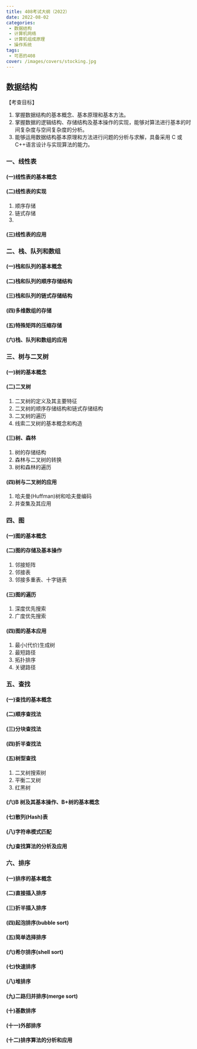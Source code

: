```yaml
---
title: 408考试大纲（2022）
date: 2022-08-02
categories:
 - 数据结构
 - 计算机网络
 - 计算机组成原理
 - 操作系统
tags:
 - 可恶的408
cover: /images/covers/stocking.jpg
---
```



## 数据结构

【考查目标】

1. 掌握数据结构的基本概念、基本原理和基本方法。
2. 掌握数据的逻辑结构、存储结构及基本操作的实现，能够对算法进行基本的时间复杂度与空间复杂度的分析。
3. 能够运用数据结构基本原理和方法进行问题的分析与求解，具备采用 C 或 C++语言设计与实现算法的能力。

### 一、线性表

#### (一)线性表的基本概念

#### (二)线性表的实现

1. 顺序存储
2. 链式存储
3. 
#### (三)线性表的应用

### 二、栈、队列和数组

#### (一)栈和队列的基本概念

#### (二)栈和队列的顺序存储结构

#### (三)栈和队列的链式存储结构

#### (四)多维数组的存储

#### (五)特殊矩阵的压缩存储

#### (六)栈、队列和数组的应用

### 三、树与二叉树

#### (一)树的基本概念

#### (二)二叉树

1. 二叉树的定义及其主要特征
2. 二叉树的顺序存储结构和链式存储结构
3. 二叉树的遍历
4. 线索二叉树的基本概念和构造
   
#### (三)树、森林

1. 树的存储结构
2. 森林与二叉树的转换
3. 树和森林的遍历

#### (四)树与二叉树的应用

1. 哈夫曼(Huffman)树和哈夫曼编码
2. 并查集及其应用

### 四、图

#### (一)图的基本概念
#### (二)图的存储及基本操作

1. 邻接矩阵
2. 邻接表
3. 邻接多重表、十字链表

#### (三)图的遍历

1. 深度优先搜索
2. 广度优先搜索
   
#### (四)图的基本应用 

1. 最小(代价)生成树
2. 最短路径
3. 拓扑排序
4. 关键路径


### 五、查找 

#### (一)查找的基本概念

#### (二)顺序查找法

#### (三)分块查找法

#### (四)折半查找法

#### (五)树型查找

1. 二叉树搜索树
2. 平衡二叉树
3. 红黑树

#### (六)B 树及其基本操作、B+树的基本概念

#### (七)散列(Hash)表

#### (八)字符串模式匹配

#### (九)查找算法的分析及应用

### 六、排序

#### (一)排序的基本概念

#### (二)直接插入排序

#### (三)折半插入排序

#### (四)起泡排序(bubble sort)

#### (五)简单选择排序

#### (六)希尔排序(shell sort)

#### (七)快速排序

#### (八)堆排序

#### (九)二路归并排序(merge sort)

#### (十)基数排序

#### (十一)外部排序

#### (十二)排序算法的分析和应用

